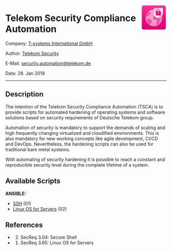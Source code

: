 <a href="images/tsec-logo.png"><img align="right" src="images/tsec-logo.png" alt="Telekom Security" height="80" width="80"></a>
# Telekom Security Compliance Automation

Company: [T-systems International GmbH](https://www.t-systems.com)

Author: [Telekom Security](https://security.telekom.com/)   

E-Mail: [security.automation@telekom.de](security.automation@telekom.de)

Date: 28. Jan 2019

-------------------------------------------------------------------------------

## Description

The intention of the Telekom Security Compliance Automation (TSCA) is to provide
scripts for automated hardening of operating systems and software solutions based on security requirements of Deutsche Telekom group.

Automation of security is mandatory to support the demands of scaling and high frequently changing virtualized and cloudified environments. This is also mandatory for new working concepts like agile development, CI/CD and DevOps.
Nevertheless, the hardening scripts can also be used for traditional bare metal systems.

With automating of security hardening it is possible to reach a constant and reproducible security level during the complete lifetime of a system.

## Available Scripts

**ANSIBLE:**

  * [SSH](/T-Sec.SSH.Compliance) (01)
  * [Linux OS for Servers](/T-Sec.LinuxOS.Compliance) (02)

## References

  * 02. SecReq 3.04: Secure Shell
  * 01. SecReq 3.65: Linux OS for Servers

